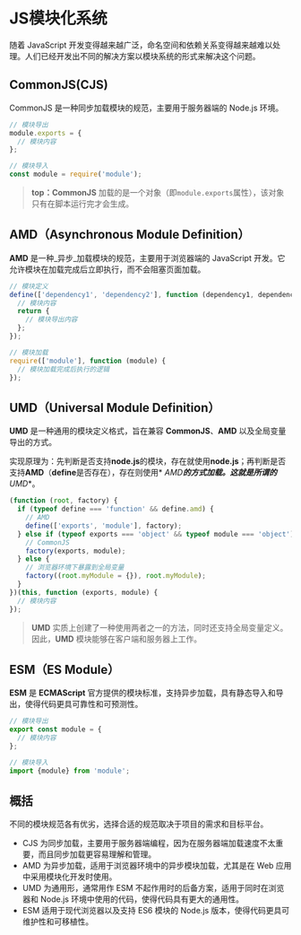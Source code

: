 # JS模块化系统
随着 JavaScript 开发变得越来越广泛，命名空间和依赖关系变得越来越难以处理。人们已经开发出不同的解决方案以模块系统的形式来解决这个问题。

## CommonJS(CJS)

CommonJS 是一种同步加载模块的规范，主要用于服务器端的 Node.js 环境。

```javascript
// 模块导出
module.exports = {
  // 模块内容
};

// 模块导入
const module = require('module');
```

> **top：CommonJS** 加载的是一个对象（即`module.exports`属性），该对象只有在脚本运行完才会生成。

## AMD（Asynchronous Module Definition）

**AMD** 是一种_异步_加载模块的规范，主要用于浏览器端的 JavaScript 开发。它允许模块在加载完成后立即执行，而不会阻塞页面加载。

```javascript
// 模块定义
define(['dependency1', 'dependency2'], function (dependency1, dependency2) {
  // 模块内容
  return {
    // 模块导出内容
  };
});

// 模块加载
require(['module'], function (module) {
  // 模块加载完成后执行的逻辑
});
```

## UMD（Universal Module Definition）

**UMD** 是一种通用的模块定义格式，旨在兼容 **CommonJS**、**AMD** 以及全局变量导出的方式。

实现原理为：先判断是否支持**node.js**的模块，存在就使用**node.js**；再判断是否支持**AMD**（**define**是否存在），存在则使用*
*AMD**的方式加载。这就是所谓的**UMD**。

```javascript
(function (root, factory) {
  if (typeof define === 'function' && define.amd) {
    // AMD
    define(['exports', 'module'], factory);
  } else if (typeof exports === 'object' && typeof module === 'object') {
    // CommonJS
    factory(exports, module);
  } else {
    // 浏览器环境下暴露到全局变量
    factory((root.myModule = {}), root.myModule);
  }
})(this, function (exports, module) {
  // 模块内容
});
```

> **UMD** 实质上创建了一种使用两者之一的方法，同时还支持全局变量定义。因此，**UMD** 模块能够在客户端和服务器上工作。

## ESM（ES Module）

**ESM** 是 **ECMAScript** 官方提供的模块标准，支持异步加载，具有静态导入和导出，使得代码更具可靠性和可预测性。

```javascript
// 模块导出
export const module = {
  // 模块内容
};

// 模块导入
import {module} from 'module';
```

## 概括

不同的模块规范各有优劣，选择合适的规范取决于项目的需求和目标平台。

- CJS 为同步加载，主要用于服务器端编程，因为在服务器端加载速度不太重要，而且同步加载更容易理解和管理。
- AMD 为异步加载，适用于浏览器环境中的异步模块加载，尤其是在 Web 应用中采用模块化开发时使用。
- UMD 为通用形，通常用作 ESM 不起作用时的后备方案，适用于同时在浏览器和 Node.js 环境中使用的代码，使得代码具有更大的通用性。
- ESM 适用于现代浏览器以及支持 ES6 模块的 Node.js 版本，使得代码更具可维护性和可移植性。

